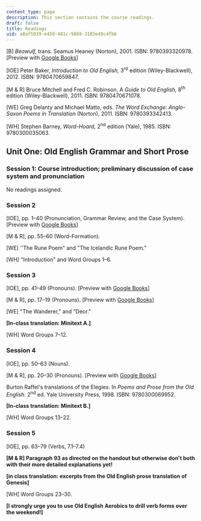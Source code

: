 ```yaml
---
content_type: page
description: This section contains the course readings.
draft: false
title: Readings
uid: a0af5939-e450-481c-9869-3183e49c4fb6
---
```

\[B\] *Beowulf,* trans. Seamus Heaney (Norton), 2001. ISBN: ‎9780393320978. \[Preview with [Google Books](https://www.google.com/books/edition/Beowulf_a_New_Verse_Translation_Bilingua/m-7crEM3A0AC?hl=en&gbpv=1)\]

\[IOE\] Peter Baker, *Introduction to Old English,* 3<sup>rd</sup> edition (Wiley-Blackwell), 2012. ISBN: 9780470659847. 

\[M & R\] Bruce Mitchell and Fred C. Robinson, A *Guide to Old English,* 8<sup>th</sup> edition (Wiley-Blackwell), 2011. ISBN: ‎9780470671078. 

\[WE\] Greg Delanty and Michael Matto, eds. *The Word Exchange: Anglo-Saxon Poems in Translation* (Norton), 2011. ISBN: ‎9780393342413. 

\[WH\] Stephen Barney, *Word-Hoard,* 2<sup>nd</sup> edition (Yale), 1985. ISBN: ‎9780300035063. 

## Unit One: Old English Grammar and Short Prose

### Session 1: Course introduction; preliminary discussion of case system and pronunciation

No readings assigned.

### Session 2

\[IOE\], pp. 1–40 (Pronunciation, Grammar Review, and the Case System). \[Preview with [Google Books](https://www.google.com/books/edition/Introduction_to_Old_English/plIqudth2IwC?hl=en&gbpv=1)\]

\[M & R\], pp. 55–60 (Word-Formation). 

\[WE\] ''The Rune Poem" and "The Icelandic Rune Poem."

\[WH\] "Introduction" and Word Groups 1–6.

### Session 3

\[IOE\], pp. 41–49 (Pronouns). \[Preview with [Google Books](https://www.google.com/books/edition/Introduction_to_Old_English/plIqudth2IwC?hl=en&gbpv=1)\]

\[M & R\], pp. 17–19 (Pronouns). \[Preview with [Google Books](https://www.google.com/books/edition/A_Guide_to_Old_English/hwzlYFlKlOoC?hl=en&gbpv=1)\]

\[WE\] "The Wanderer," and "Deor." 

**\[In-class translation: Minitext A.\]**

\[WH\] Word Groups 7–12.

### Session 4

\[IOE\], pp. 50–63 (Nouns). 

\[M & R\], pp. 20–30 (Pronouns). \[Preview with [Google Books](https://www.google.com/books/edition/A_Guide_to_Old_English/hwzlYFlKlOoC?hl=en&gbpv=1)\]

Burton Raffel's translations of the Elegies. In *Poems and Prose from the Old English*. 2<sup>nd</sup> ed. Yale University Press, 1998. ISBN: ‎9780300069952. 

**\[In-class translation: Minitext B.\]**

\[WH\] Word Groups 13–22.

### Session 5

\[IOE\], pp. 63–79 (Verbs, 7.1–7.4)

**\[M & R\] Paragraph 93 as directed on the handout but otherwise don't both with their more detailed explanations yet!**

**\[in class translation: excerpts from the Old English prose translation of Genesis\]**

\[WH\] Word Groups 23–30.

**\[I strongly urge you to use Old English Aerobics to drill verb forms over the weekend!\]**